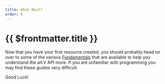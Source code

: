 ```yaml
---
title: What Next?
order: 6
---
```


# {{ $frontmatter.title }}

Now that you have your first resource created, you should probably head on over to some of the various [Fundamentals](/guides/fundamentals/index.md) that are available to help you understand the alt:V API more. If you are unfamiliar with programming you may find these guides very difficult.

Good Luck!